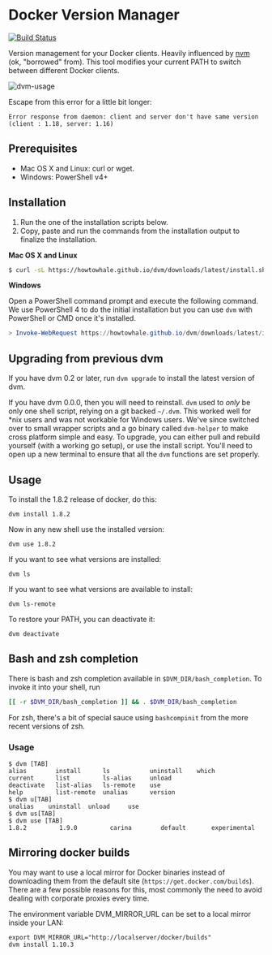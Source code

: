 # Docker Version Manager

[![Build Status](https://travis-ci.org/howtowhale/dvm.svg?branch=master)](https://travis-ci.org/howtowhale/dvm)

Version management for your Docker clients. Heavily influenced by [nvm](https://github.com/creationix/nvm) (ok, "borrowed" from).
This tool modifies your current PATH to switch between different Docker clients.

![dvm-usage](https://cloud.githubusercontent.com/assets/1368985/10800443/d3f0f39a-7d7f-11e5-87b5-1bda5ffe4859.png)

Escape from this error for a little bit longer:

```
Error response from daemon: client and server don't have same version (client : 1.18, server: 1.16)
```

## Prerequisites
* Mac OS X and Linux: curl or wget.
* Windows: PowerShell v4+

## Installation
1. Run the one of the installation scripts below.
2. Copy, paste and run the commands from the installation output to finalize the installation.

**Mac OS X and Linux**

```bash
$ curl -sL https://howtowhale.github.io/dvm/downloads/latest/install.sh | sh
```

**Windows**

Open a PowerShell command prompt and execute the following command. We use PowerShell 4 to do the initial
installation but you can use `dvm` with PowerShell or CMD once it's installed.

```powershell
> Invoke-WebRequest https://howtowhale.github.io/dvm/downloads/latest/install.ps1 -UseBasicParsing | Invoke-Expression
```

## Upgrading from previous dvm
If you have dvm 0.2 or later, run `dvm upgrade` to install the latest version of dvm.

If you have dvm 0.0.0, then you will need to reinstall. `dvm` used to *only* be only one shell script, relying on a git backed `~/.dvm`. This worked well for \*nix users and was not workable for Windows users. We've since switched over to small wrapper scripts and a go binary called `dvm-helper` to make cross platform simple and easy. To upgrade, you can either pull and rebuild yourself (with a working go setup), or use the install script. You'll need to open up a new terminal to ensure that all the `dvm` functions are set properly.


## Usage

To install the 1.8.2 release of docker, do this:

    dvm install 1.8.2

Now in any new shell use the installed version:

    dvm use 1.8.2

If you want to see what versions are installed:

    dvm ls

If you want to see what versions are available to install:

    dvm ls-remote

To restore your PATH, you can deactivate it:

    dvm deactivate

## Bash and zsh completion

There is bash and zsh completion available in `$DVM_DIR/bash_completion`. To invoke it into your shell, run

```bash
[[ -r $DVM_DIR/bash_completion ]] && . $DVM_DIR/bash_completion
```

For zsh, there's a bit of special sauce using `bashcompinit` from the more recent versions of zsh.

### Usage

```
$ dvm [TAB]
alias        install      ls           uninstall    which
current      list         ls-alias     unload
deactivate   list-alias   ls-remote    use
help         list-remote  unalias      version
$ dvm u[TAB]
unalias    uninstall  unload     use
$ dvm us[TAB]
$ dvm use [TAB]
1.8.2         1.9.0         carina        default       experimental
```
## Mirroring docker builds

You may want to use a local mirror for Docker binaries instead of downloading them from the default site (`https://get.docker.com/builds`). There are a few possible reasons for this, most commonly the need to avoid dealing with corporate proxies every time.

The environment variable DVM_MIRROR_URL can be set to a local mirror inside your LAN:

```
export DVM_MIRROR_URL="http://localserver/docker/builds"
dvm install 1.10.3
```
